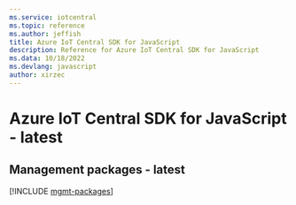 ```yaml
---
ms.service: iotcentral
ms.topic: reference
ms.author: jeffish
title: Azure IoT Central SDK for JavaScript
description: Reference for Azure IoT Central SDK for JavaScript
ms.data: 10/18/2022
ms.devlang: javascript
author: xirzec
---
```

# Azure IoT Central SDK for JavaScript - latest

## Management packages - latest
[!INCLUDE [mgmt-packages](iot-central-mgmt-index.md)]
